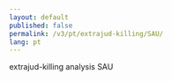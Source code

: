 ```yaml
---
layout: default
published: false
permalink: /v3/pt/extrajud-killing/SAU/
lang: pt
---
```


extrajud-killing analysis SAU
